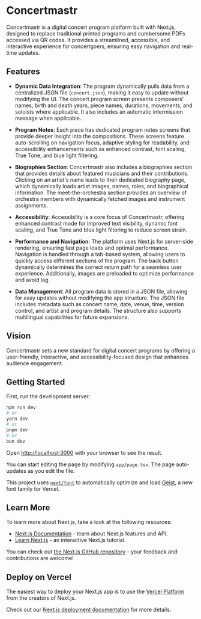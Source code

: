 # Concertmastr

Concertmastr is a digital concert program platform built with Next.js, designed to replace traditional printed programs and cumbersome PDFs accessed via QR codes. It provides a streamlined, accessible, and interactive experience for concertgoers, ensuring easy navigation and real-time updates.

## Features

- **Dynamic Data Integration**: The program dynamically pulls data from a centralized JSON file (`concert.json`), making it easy to update without modifying the UI. The concert program screen presents composers' names, birth and death years, piece names, durations, movements, and soloists where applicable. It also includes an automatic intermission message when applicable.

- **Program Notes**: Each piece has dedicated program notes screens that provide deeper insight into the compositions. These screens feature auto-scrolling on navigation focus, adaptive styling for readability, and accessibility enhancements such as enhanced contrast, font scaling, True Tone, and blue light filtering.

- **Biographies Section**: Concertmastr also includes a biographies section that provides details about featured musicians and their contributions. Clicking on an artist's name leads to their dedicated biography page, which dynamically loads artist images, names, roles, and biographical information. The meet-the-orchestra section provides an overview of orchestra members with dynamically fetched images and instrument assignments.

- **Accessibility**: Accessibility is a core focus of Concertmastr, offering enhanced contrast mode for improved text visibility, dynamic font scaling, and True Tone and blue light filtering to reduce screen strain.

- **Performance and Navigation**: The platform uses Next.js for server-side rendering, ensuring fast page loads and optimal performance. Navigation is handled through a tab-based system, allowing users to quickly access different sections of the program. The back button dynamically determines the correct return path for a seamless user experience. Additionally, images are preloaded to optimize performance and avoid lag.

- **Data Management**: All program data is stored in a JSON file, allowing for easy updates without modifying the app structure. The JSON file includes metadata such as concert name, date, venue, time, version control, and artist and program details. The structure also supports multilingual capabilities for future expansions.

## Vision

Concertmastr sets a new standard for digital concert programs by offering a user-friendly, interactive, and accessibility-focused design that enhances audience engagement.

## Getting Started

First, run the development server:

```bash
npm run dev
# or
yarn dev
# or
pnpm dev
# or
bun dev
```

Open [http://localhost:3000](http://localhost:3000) with your browser to see the result.

You can start editing the page by modifying `app/page.tsx`. The page auto-updates as you edit the file.

This project uses [`next/font`](https://nextjs.org/docs/app/building-your-application/optimizing/fonts) to automatically optimize and load [Geist](https://vercel.com/font), a new font family for Vercel.

## Learn More

To learn more about Next.js, take a look at the following resources:

- [Next.js Documentation](https://nextjs.org/docs) - learn about Next.js features and API.
- [Learn Next.js](https://nextjs.org/learn) - an interactive Next.js tutorial.

You can check out [the Next.js GitHub repository](https://github.com/vercel/next.js) - your feedback and contributions are welcome!

## Deploy on Vercel

The easiest way to deploy your Next.js app is to use the [Vercel Platform](https://vercel.com/new?utm_medium=default-template&filter=next.js&utm_source=create-next-app&utm_campaign=create-next-app-readme) from the creators of Next.js.

Check out our [Next.js deployment documentation](https://nextjs.org/docs/app/building-your-application/deploying) for more details.
